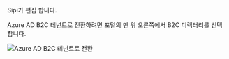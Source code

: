 Sipi가 편집 합니다.

Azure AD B2C 테넌트로 전환하려면 포털의 맨 위 오른쪽에서 B2C 디렉터리를 선택합니다.

![Azure AD B2C 테넌트로 전환](./media/active-directory-b2c-switch-b2c-tenant/switch-to-b2c-tenant.png)
